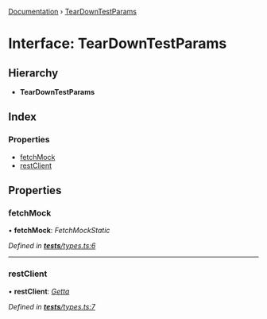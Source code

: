 [Documentation](../README.md) › [TearDownTestParams](teardowntestparams.md)

# Interface: TearDownTestParams

## Hierarchy

* **TearDownTestParams**

## Index

### Properties

* [fetchMock](teardowntestparams.md#fetchmock)
* [restClient](teardowntestparams.md#restclient)

## Properties

###  fetchMock

• **fetchMock**: *FetchMockStatic*

*Defined in [__tests__/types.ts:6](https://github.com/dylanaubrey/getta/blob/e2378d7/src/__tests__/types.ts#L6)*

___

###  restClient

• **restClient**: *[Getta](../classes/getta.md)*

*Defined in [__tests__/types.ts:7](https://github.com/dylanaubrey/getta/blob/e2378d7/src/__tests__/types.ts#L7)*
